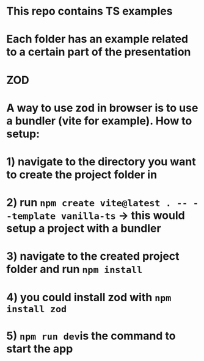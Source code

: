 # This repo contains TS examples

# Each folder has an example related to a certain part of the presentation

# ZOD
# A way to use zod in browser is to use a bundler (vite for example). How to setup:

# 1) navigate to the directory you want to create the project folder in
# 2) run `npm create vite@latest . -- --template vanilla-ts` -> this would setup a project with a bundler
# 3) navigate to the created project folder and run `npm install`
# 4) you could install zod with `npm install zod`
# 5) `npm run dev`is the command to start the app